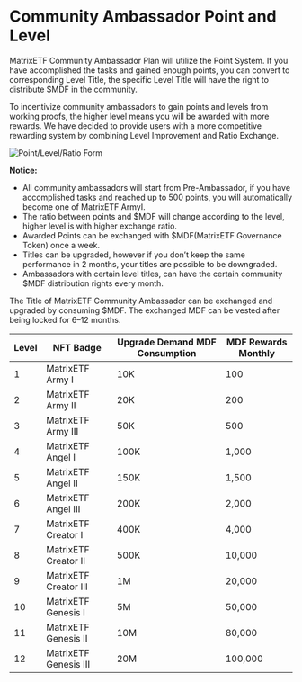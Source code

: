 # Community Ambassador Point and Level

MatrixETF Community Ambassador Plan will utilize the Point System. If you have accomplished the tasks and gained enough points, you can convert to corresponding Level Title, the specific Level Title will have the right to distribute $MDF in the community.

To incentivize community ambassadors to gain points and levels from working proofs, the higher level means you will be awarded with more rewards. We have decided to provide users with a more competitive rewarding system by combining Level Improvement and Ratio Exchange.

![Point/Level/Ratio Form](<../../.gitbook/assets/MatrixETF Ambassador PointLever \&Ratio.png>)

**Notice:**

* All community ambassadors will start from Pre-Ambassador, if you have accomplished tasks and reached up to 500 points, you will automatically become one of MatrixETF ArmyⅠ.
* The ratio between points and $MDF will change according to the level, higher level is with higher exchange ratio.
* Awarded Points can be exchanged with $MDF(MatrixETF Governance Token) once a week.
* Titles can be upgraded, however if you don’t keep the same performance in 2 months, your titles are possible to be downgraded.
* Ambassadors with certain level titles, can have the certain community $MDF distribution rights every month.

The Title of MatrixETF Community Ambassador can be exchanged and upgraded by consuming $MDF. The exchanged MDF can be vested after being locked for 6–12 months.

| Level | NFT Badge           | Upgrade Demand MDF Consumption | MDF Rewards Monthly |
| ----- | ------------------- | ------------------------------ | ------------------- |
| 1     | MatrixETF Army Ⅰ    | 10K                            | 100                 |
| 2     | MatrixETF Army Ⅱ    | 20K                            | 200                 |
| 3     | MatrixETF Army Ⅲ    | 50K                            | 500                 |
| 4     | MatrixETF Angel Ⅰ   | 100K                           | 1,000               |
| 5     | MatrixETF Angel Ⅱ   | 150K                           | 1,500               |
| 6     | MatrixETF Angel Ⅲ   | 200K                           | 2,000               |
| 7     | MatrixETF Creator Ⅰ | 400K                           | 4,000               |
| 8     | MatrixETF Creator Ⅱ | 500K                           | 10,000              |
| 9     | MatrixETF Creator Ⅲ | 1M                             | 20,000              |
| 10    | MatrixETF Genesis Ⅰ | 5M                             | 50,000              |
| 11    | MatrixETF Genesis Ⅱ | 10M                            | 80,000              |
| 12    | MatrixETF Genesis Ⅲ | 20M                            | 100,000             |

